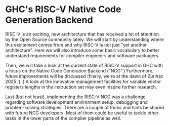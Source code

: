 # GHC's RISC-V Native Code Generation Backend

RISC-V is an exciting, new architecture that has received a lot of attention by
the Open Source community lately. We will start by understanding where this
excitement comes from and why RISC-V is not just "yet another architecture".
Here we will also introduce some basic vocabulary to better understand
requirements for compiler engineers and software packagers.

Then, we will take a look at the current state of RISC-V support in GHC with a
focus on the Native Code Generation Backend ("NCG".) Furthermore, future
improvements will be discussed (finally, we're at the dawn of Zurihac 2025 ;)
.) A look at the innovative management facilities for variable vector registers
lengths in the instruction set may even inspire further research.

Last (but not least), implementing the RISC-V NCG was a challenge regarding
software development environment setup, debugging and problem-solving
strategies. There are a couple of tricks and hints be shared with future NCG
developers. Most of them could be useful to tackle other tasks in the lower
parts of the compiler pipeline as well.
